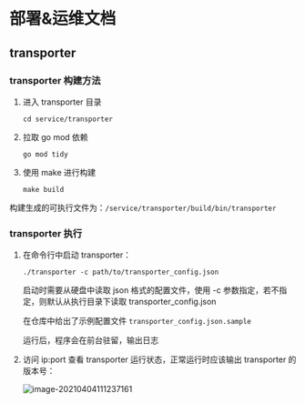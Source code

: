 # 部署&运维文档

## transporter 
### transporter 构建方法

1. 进入 transporter 目录

   ```
   cd service/transporter
   ```

2. 拉取 go mod 依赖

   ```
   go mod tidy
   ```

3. 使用 make 进行构建

   ```
   make build
   ```

构建生成的可执行文件为：`/service/transporter/build/bin/transporter`

### transporter 执行

1. 在命令行中启动 transporter：

   ```
   ./transporter -c path/to/transporter_config.json
   ```

   启动时需要从硬盘中读取 json 格式的配置文件，使用 -c 参数指定，若不指定，则默认从执行目录下读取 transporter_config.json

   在仓库中给出了示例配置文件 `transporter_config.json.sample`

   运行后，程序会在前台驻留，输出日志

2. 访问 ip:port 查看 transporter 运行状态，正常运行时应该输出 transporter 的版本号：

    ![image-20210404111237161](http://media.sumblog.cn/uPic/2021-04-04image-20210404111237161mp9sy0.png)

